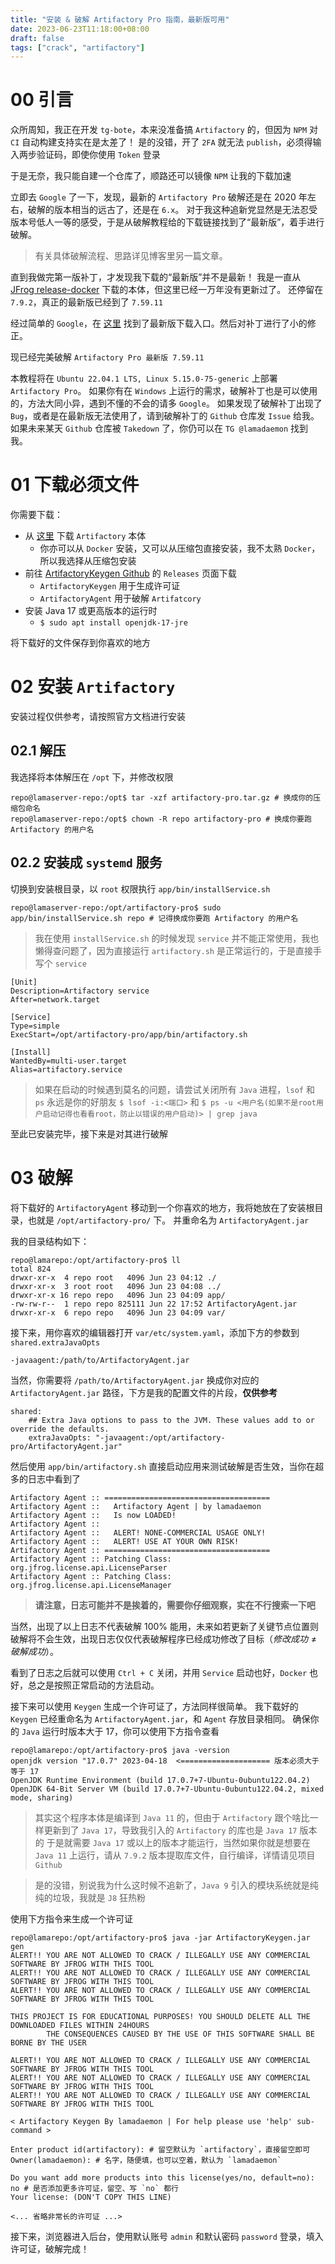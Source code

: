```yaml
---
title: "安装 & 破解 Artifactory Pro 指南，最新版可用"
date: 2023-06-23T11:18:00+08:00
draft: false
tags: ["crack", "artifactory"]
---
```


# 00 引言

众所周知，我正在开发 `tg-bote`，本来没准备搞 `Artifactory` 的，但因为 `NPM` 对 `CI` 自动构建支持实在是太差了！
是的没错，开了 `2FA` 就无法 `publish`，必须得输入两步验证码，即使你使用 `Token` 登录

于是无奈，我只能自建一个仓库了，顺路还可以镜像 `NPM` 让我的下载加速

立即去 `Google` 了一下，发现，最新的 `Artifactory Pro` 破解还是在 2020 年左右，破解的版本相当的远古了，还是在 `6.x`。
对于我这种追新党显然是无法忍受版本号低人一等的感受，于是从破解教程给的下载链接找到了“最新版”，着手进行破解。

> 有关具体破解流程、思路详见博客里另一篇文章。

直到我做完第一版补丁，才发现我下载的“最新版”并不是最新！
我是一直从 [JFrog release-docker](https://releases-docker.jfrog.io/) 下载的本体，但这里已经一万年没有更新过了。
还停留在 `7.9.2`，真正的最新版已经到了 `7.59.11`

经过简单的 `Google`，在 [这里](https://jfrog.com/download-jfrog-platform/) 找到了最新版下载入口。然后对补丁进行了小的修正。

现已经完美破解 `Artifactory Pro 最新版 7.59.11`

本教程将在 `Ubuntu 22.04.1 LTS, Linux 5.15.0-75-generic` 上部署  `Artifactory Pro`。
如果你有在 `Windows` 上运行的需求，破解补丁也是可以使用的，方法大同小异，遇到不懂的不会的请多 `Google`。
如果发现了破解补丁出现了 `Bug`，或者是在最新版无法使用了，请到破解补丁的 `Github` 仓库发 `Issue` 给我。
如果未来某天 `Github` 仓库被 `Takedown` 了，你仍可以在 `TG @lamadaemon` 找到我。

# 01 下载必须文件

你需要下载：

- 从 [这里](https://jfrog.com/download-jfrog-platform/) 下载 `Artifactory` 本体
  - 你亦可以从 `Docker` 安装，又可以从压缩包直接安装，我不太熟 `Docker`， 所以我选择从压缩包安装 
- 前往 [ArtifactoryKeygen Github](https://github.com/Lama3L9R/ArtifactoryKeygen) 的 `Releases` 页面下载
  - `ArtifactoryKeygen` 用于生成许可证
  - `ArtifactoryAgent` 用于破解 `Artifatcory`
- 安装 Java 17 或更高版本的运行时
  - `$ sudo apt install openjdk-17-jre`

将下载好的文件保存到你喜欢的地方

# 02 安装 `Artifactory`

安装过程仅供参考，请按照官方文档进行安装


## 02.1 解压

我选择将本体解压在 `/opt` 下，并修改权限

```shell
repo@lamaserver-repo:/opt$ tar -xzf artifactory-pro.tar.gz # 换成你的压缩包命名
repo@lamaserver-repo:/opt$ chown -R repo artifactory-pro # 换成你要跑 Artifactory 的用户名
```

## 02.2 安装成 `systemd` 服务

切换到安装根目录，以 `root` 权限执行 `app/bin/installService.sh `

```shell
repo@lamaserver-repo:/opt/artifactory-pro$ sudo app/bin/installService.sh repo # 记得换成你要跑 Artifactory 的用户名
```

> 我在使用 `installService.sh` 的时候发现 `service` 并不能正常使用，我也懒得查问题了，因为直接运行 `artifactory.sh` 是正常运行的，于是直接手写个 `service`

```systemd-service
[Unit]
Description=Artifactory service
After=network.target

[Service]
Type=simple
ExecStart=/opt/artifactory-pro/app/bin/artifactory.sh

[Install]
WantedBy=multi-user.target
Alias=artifactory.service
```

> 如果在启动的时候遇到莫名的问题，请尝试关闭所有 `Java` 进程，`lsof` 和 `ps` 永远是你的好朋友
> `$ lsof -i:<端口>` 和 `$ ps -u <用户名(如果不是root用户启动记得也看看root，防止以错误的用户启动)> | grep java`

至此已安装完毕，接下来是对其进行破解

# 03 破解

将下载好的 `ArtifactoryAgent` 移动到一个你喜欢的地方，我将她放在了安装根目录，也就是 `/opt/artifactory-pro/` 下。
并重命名为 `ArtifactoryAgent.jar`

我的目录结构如下：
```shell
repo@lamarepo:/opt/artifactory-pro$ ll
total 824
drwxr-xr-x  4 repo root   4096 Jun 23 04:12 ./
drwxr-xr-x  3 root root   4096 Jun 23 04:08 ../
drwxr-xr-x 16 repo repo   4096 Jun 23 04:09 app/
-rw-rw-r--  1 repo repo 825111 Jun 22 17:52 ArtifactoryAgent.jar
drwxr-xr-x  6 repo repo   4096 Jun 23 04:09 var/
```

接下来，用你喜欢的编辑器打开 `var/etc/system.yaml`，添加下方的参数到 `shared.extraJavaOpts` 

```
-javaagent:/path/to/ArtifactoryAgent.jar
```

当然，你需要将 `/path/to/ArtifactoryAgent.jar` 换成你对应的 `ArtifactoryAgent.jar` 路径，下方是我的配置文件的片段，**仅供参考**

```
shared:
    ## Extra Java options to pass to the JVM. These values add to or override the defaults.
    extraJavaOpts: "-javaagent:/opt/artifactory-pro/ArtifactoryAgent.jar"
```

然后使用 `app/bin/artifactory.sh` 直接启动应用来测试破解是否生效，当你在超多的日志中看到了

```
Artifactory Agent :: =====================================
Artifactory Agent ::   Artifactory Agent | by lamadaemon
Artifactory Agent ::   Is now LOADED!
Artifactory Agent ::
Artifactory Agent ::   ALERT! NONE-COMMERCIAL USAGE ONLY!
Artifactory Agent ::   ALERT! USE AT YOUR OWN RISK!
Artifactory Agent :: =====================================
Artifactory Agent :: Patching Class: org.jfrog.license.api.LicenseParser
Artifactory Agent :: Patching Class: org.jfrog.license.api.LicenseManager
```

> **请注意，日志可能并不是挨着的，需要你仔细观察，实在不行搜索一下吧**

当然，出现了以上日志不代表破解 100% 能用，未来如若更新了关键节点位置则破解将不会生效，出现日志仅仅代表破解程序已经成功修改了目标（$修改成功 \ne 破解成功$）。

看到了日志之后就可以使用 `Ctrl + C` 关闭，并用 `Service` 启动也好，`Docker` 也好，总之是按照正常启动的方法启动。

接下来可以使用 `Keygen` 生成一个许可证了，方法同样很简单。
我下载好的 `Keygen` 已经重命名为 `ArtifactoryAgent.jar`，和 `Agent` 存放目录相同。
确保你的 `Java` 运行时版本大于 17，你可以使用下方指令查看
```
repo@lamarepo:/opt/artifactory-pro$ java -version
openjdk version "17.0.7" 2023-04-18  <==================== 版本必须大于等于 17
OpenJDK Runtime Environment (build 17.0.7+7-Ubuntu-0ubuntu122.04.2)
OpenJDK 64-Bit Server VM (build 17.0.7+7-Ubuntu-0ubuntu122.04.2, mixed mode, sharing)
```
> 其实这个程序本体是编译到 `Java 11` 的，但由于 `Artifactory` 跟个啥比一样更新到了 `Java 17`，导致我引入的 `Artifactory` 的库也是 `Java 17` 版本的
> 于是就需要 `Java 17` 或以上的版本才能运行，当然如果你就是想要在 `Java 11` 上运行，请从 `7.9.2` 版本提取库文件，自行编译，详情请见项目 `Github`

> 是的没错，别说我为什么这时候不追新了，`Java 9` 引入的模块系统就是纯纯的垃圾，我就是 `J8` 狂热粉

使用下方指令来生成一个许可证
```shell
repo@lamarepo:/opt/artifactory-pro$ java -jar ArtifactoryKeygen.jar gen
ALERT!! YOU ARE NOT ALLOWED TO CRACK / ILLEGALLY USE ANY COMMERCIAL SOFTWARE BY JFROG WITH THIS TOOL
ALERT!! YOU ARE NOT ALLOWED TO CRACK / ILLEGALLY USE ANY COMMERCIAL SOFTWARE BY JFROG WITH THIS TOOL
ALERT!! YOU ARE NOT ALLOWED TO CRACK / ILLEGALLY USE ANY COMMERCIAL SOFTWARE BY JFROG WITH THIS TOOL

THIS PROJECT IS FOR EDUCATIONAL PURPOSES! YOU SHOULD DELETE ALL THE DOWNLOADED FILES WITHIN 24HOURS
        THE CONSEQUENCES CAUSED BY THE USE OF THIS SOFTWARE SHALL BE BORNE BY THE USER

ALERT!! YOU ARE NOT ALLOWED TO CRACK / ILLEGALLY USE ANY COMMERCIAL SOFTWARE BY JFROG WITH THIS TOOL
ALERT!! YOU ARE NOT ALLOWED TO CRACK / ILLEGALLY USE ANY COMMERCIAL SOFTWARE BY JFROG WITH THIS TOOL
ALERT!! YOU ARE NOT ALLOWED TO CRACK / ILLEGALLY USE ANY COMMERCIAL SOFTWARE BY JFROG WITH THIS TOOL

< Artifactory Keygen By lamadaemon | For help please use 'help' sub-command >

Enter product id(artifactory): # 留空默认为 `artifactory`，直接留空即可
Owner(lamadaemon): # 名字，随便填，也可以空着，默认为 `lamadaemon`

Do you want add more products into this license(yes/no, default=no): no # 是否添加更多许可证，留空、写 `no` 都行
Your license: (DON'T COPY THIS LINE)

<... 省略非常长的许可证 ...>
```

接下来，浏览器进入后台，使用默认账号 `admin` 和默认密码 `password` 登录，填入许可证，破解完成！
